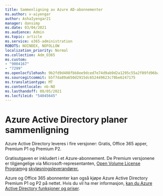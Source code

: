 ```yaml
---
title: Sammenligning av Azure AD-abonnementer
ms.author: v-aiyengar
author: AshaIyengar21
manager: dansimp
ms.date: 03/04/2021
ms.audience: Admin
ms.topic: article
ms.service: o365-administration
ROBOTS: NOINDEX, NOFOLLOW
localization_priority: Normal
ms.collection: Adm_O365
ms.custom:
- "9004167"
- "7299"
ms.openlocfilehash: 9b2fd9d408fbb8ee9dced7e74d9ab9d2a1295c55a2f09fd96ba75eef153138d2
ms.sourcegitcommit: b5f7da89a650d2915dc652449623c78be6247175
ms.translationtype: MT
ms.contentlocale: nb-NO
ms.lasthandoff: 08/05/2021
ms.locfileid: "54045645"
---
```

# <a name="azure-active-directory-plans-comparison"></a>Azure Active Directory planer sammenligning

Azure Active Directory leveres i fire versjoner: Gratis, Office 365 apper, Premium P1 og Premium P2.

Gratisutgaven er inkludert i et Azure-abonnement. De Premium versjonene er tilgjengelige via Microsoft-representanten, [Open Volume License Program](https://go.microsoft.com/fwlink/?linkid=2110873)og [skyløsningsleverandører.](https://go.microsoft.com/fwlink/?LinkId=614968&clcid=0x409)

Azure og Office 365 abonnenter kan også kjøpe Azure Active Directory Premium P1 og P2 på nettet. Hvis du vil ha mer informasjon, [kan du Azure Active Directory funksjoner og priser](https://go.microsoft.com/fwlink/?linkid=2081447).
